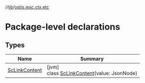 //[lib](../../index.md)/[ostis.jesc.ctx.etc](index.md)

# Package-level declarations

## Types

| Name | Summary |
|---|---|
| [ScLinkContent](-sc-link-content/index.md) | [jvm]<br>class [ScLinkContent](-sc-link-content/index.md)(value: JsonNode) |
